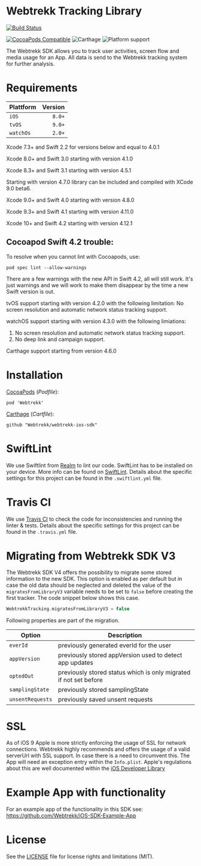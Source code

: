 # Webtrekk Tracking Library

[![Build Status](https://travis-ci.org/Webtrekk/webtrekk-ios-sdk.svg?branch=master)](https://travis-ci.org/Webtrekk/webtrekk-ios-sdk)

[![CocoaPods Compatible](https://img.shields.io/cocoapods/v/Webtrekk.svg?style=flat-square)](https://cocoapods.org/pods/Webtrekk) ![Carthage](https://img.shields.io/badge/Carthage-compatible-4BC51D.svg?style=flat) ![Platform support](https://img.shields.io/badge/platform-ios%20%7C%20tvos%20%7C%20watchos-lightgrey.svg?style=flat-square)

The Webtrekk SDK allows you to track user activities, screen flow and media usage for an App. All data is send to the Webtrekk tracking system for further analysis.

# Requirements

| Plattform | Version            |
|-----------|-------------------:|
| `iOS`     |             `8.0+` |
| `tvOS`    |             `9.0+` |
| `watchOs` |             `2.0+` |

Xcode 7.3+ and Swift 2.2 for versions below and equal to 4.0.1

Xcode 8.0+ and Swift 3.0 starting with version 4.1.0

Xcode 8.3+ and Swift 3.1 starting with version 4.5.1

Starting with version 4.7.0 library can be included and compiled with XCode 9.0 beta6.

Xcode 9.0+ and Swift 4.0 starting with version 4.8.0

Xcode 9.3+ and Swift 4.1 starting with version 4.11.0

Xcode 10+ and Swift 4.2 starting with version 4.12.1

## Cocoapod Swift 4.2 trouble:
To resolve when you cannot lint with Cocoapods, use:

`pod spec lint --allow-warnings`

There are a few warnings with the new API in Swift 4.2, all will still work. It's just warnings and we will work to make them disappear by the time a new Swift version is out.

tvOS support starting with version 4.2.0 with the following limitation:
No screen resolution and automatic network status tracking support.

watchOS support starting with version 4.3.0 with the following limiations:
1. No screen resolution and automatic network status tracking support.
2. No deep link and campaign support.

Carthage support starting from version 4.6.0


# Installation

[CocoaPods](htttp://www.cocoapods.org) (*Podfile*):

`pod 'Webtrekk'`

[Carthage](https://github.com/Carthage/Carthage) (*Cartfile*):

`github "Webtrekk/webtrekk-ios-sdk"`

# SwiftLint

We use Swiftlint from [Realm](https://realm.io/) to lint our code. SwiftLint has to be installed on your device. 
More info can be found on [SwiftLint](https://github.com/realm/SwiftLint). 
Details about the specific settings for this project can be found in the `.swiftlint.yml` file.

# Travis CI

We use [Travis CI](https://travis-ci.org/) to check the code for inconsistencies and running the linter & tests. 
Details about the specific settings for this project can be found in the `.travis.yml` file.


# Migrating from Webtrekk SDK V3

The Webtrekk SDK V4 offers the possibility to migrate some stored information to the new SDK. This option is enabled as per default but in case the old data should be neglected and deleted the value of the `migratesFromLibraryV3` variable needs to be set to `false` before creating the first tracker. The code snippet below shows this case.

```swift
WebtrekkTracking.migratesFromLibraryV3 = false
```

Following properties are part of the migration.

| Option           | Description                                                       |
|------------------|-------------------------------------------------------------------|
| `everId`         | previously generated everId for the user                          |
| `appVersion`     | previously stored appVersion used to detect app updates           |
| `optedOut`       | previously stored status which is only migrated if not set before |
| `samplingState`  | previously stored samplingState                                   |
| `unsentRequests` | previously saved unsent requests                                  |

# SSL

As of iOS 9 Apple is more strictly enforcing the usage of SSL for network connections. Webtrekk highly recommends and offers the usage of a valid serverUrl with SSL support. In case there is a need to circumvent this. The App will need an exception entry within the `Info.plist`. Apple's regulations about this are well documented within the [iOS Developer Library](https://developer.apple.com/library/ios/documentation/General/Reference/InfoPlistKeyReference/Articles/CocoaKeys.html#//apple_ref/doc/uid/TP40009251-SW33)

# Example App with functionality

For an example app of the functionality in this SDK see: https://github.com/Webtrekk/iOS-SDK-Example-App

# License

See the [LICENSE](LICENSE.md) file for license rights and limitations (MIT).
